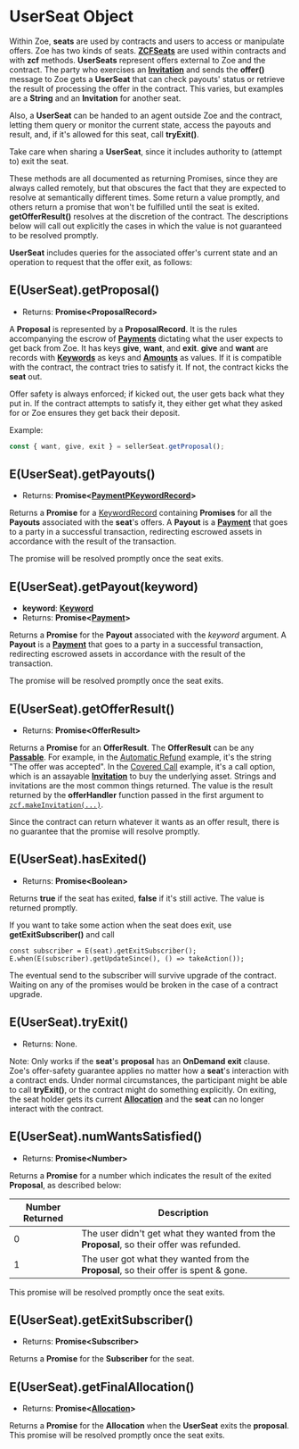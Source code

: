 # UserSeat Object

Within Zoe, **seats** are used by contracts and users to access or manipulate offers.
Zoe has two kinds of seats. **[ZCFSeats](./zcfseat.md)**
are used within contracts and with **zcf** methods. **UserSeats** represent offers external to
Zoe and the contract. The party who exercises an **[Invitation](./zoe-data-types.md#invitation)** and sends the **offer()** message
to Zoe gets a **UserSeat** that can check payouts' status or retrieve the result of
processing the offer in the contract. This varies, but examples
are a **String** and an **Invitation** for another seat.

Also, a **UserSeat** can be handed to an agent outside Zoe and the contract, letting
them query or monitor the current state, access the payouts and result,
and, if it's allowed for this seat, call **tryExit()**.

Take care when sharing a **UserSeat**, since it includes authority to (attempt to) exit the seat.

These methods are all documented as returning Promises, since they are always called remotely,
but that obscures the fact that they are expected to resolve at semantically different times.
Some return a value promptly, and others return a promise that won't be fulfilled until the
seat is exited. **getOfferResult()** resolves at the discretion of the contract. The
descriptions below will call out explicitly the cases in which the value is not guaranteed to
be resolved promptly.

**UserSeat** includes queries for the associated offer's current state
and an operation to request that the offer exit, as follows:

## E(UserSeat).getProposal()
  - Returns: **Promise&lt;ProposalRecord>**

A **Proposal** is represented by a **ProposalRecord**. It is the rules
accompanying the escrow of **[Payments](/reference/ertp-api/payment.md)** dictating what the user expects
to get back from Zoe. It has keys **give**, **want**, and
**exit**. **give** and **want** are records with **[Keywords](./zoe-data-types.md#keyword)** as keys and
**[Amounts](/reference/ertp-api/ertp-data-types.md#amount)** as values. If it is compatible with the contract, the
contract tries to satisfy it. If not, the contract kicks the **seat** out.

Offer safety is always enforced; if kicked out, the user gets back
what they put in. If the contract attempts to satisfy it, they either
get what they asked for or Zoe ensures they get back their deposit.

Example:

```js
const { want, give, exit } = sellerSeat.getProposal();
```

## E(UserSeat).getPayouts()
  - Returns: **Promise&lt;[PaymentPKeywordRecord](./zoe-data-types.md#keywordrecord)>**

Returns a **Promise** for a [KeywordRecord](./zoe-data-types.md#keywordrecord) containing **Promises** for all the **Payouts** associated with the **seat**'s offers.
A **Payout** is a **[Payment](/reference/ertp-api/payment.md)** that goes to a party in a successful transaction,
redirecting escrowed assets in accordance with the result of the transaction.

The promise will be resolved promptly once the seat exits.

## E(UserSeat).getPayout(keyword)
  - **keyword**: **[Keyword](./zoe-data-types.md#keyword)**
  - Returns: **Promise&lt;[Payment](/reference/ertp-api/payment.md)>**

Returns a **Promise** for the **Payout** associated with the *keyword* argument.
A **Payout** is a **[Payment](/reference/ertp-api/payment.md)** that goes to a party in a successful transaction,
redirecting escrowed assets in accordance with the result of the transaction.

The promise will be resolved promptly once the seat exits.

## E(UserSeat).getOfferResult()
  - Returns: **Promise&lt;OfferResult>**

Returns a **Promise** for an **OfferResult**. The **OfferResult** can be any **[Passable](/glossary/#passable)**.
For example, in the [Automatic Refund](/guides/zoe/contracts/automatic-refund.md) example, it's the string "The offer was accepted".
In the [Covered Call](/guides/zoe/contracts/covered-call.md) example, it's a call option, which is an assayable **[Invitation](./zoe-data-types.md#invitation)**
to buy the underlying asset. Strings and invitations are the most common things returned.
The value is the result returned by the **offerHandler** function passed
in the first argument to [`zcf.makeInvitation(...)`](./zoe-contract-facet.md#zcf-makeinvitation-offerhandler-description-customdetails-proposalshape).

Since the contract can return whatever it wants as an offer result, there is no guarantee that the
promise will resolve promptly.

## E(UserSeat).hasExited()
  - Returns: **Promise&lt;Boolean>**

Returns **true** if the seat has exited, **false** if it's still active. The value is returned
promptly.

If you want to take some action when the seat does exit, use **getExitSubscriber()** and call
```
const subscriber = E(seat).getExitSubscriber();
E.when(E(subscriber).getUpdateSince(), () => takeAction());
```

The eventual send to the subscriber will survive upgrade of the contract. Waiting on any of the
promises would be broken in the case of a contract upgrade.

## E(UserSeat).tryExit()
  - Returns: None.

Note: Only works if the **seat**'s **proposal** has an **OnDemand** **exit** clause.
Zoe's offer-safety guarantee applies no matter how a **seat**'s interaction with
a contract ends. Under normal
circumstances, the participant might be able to call **tryExit()**, or the
contract might do something explicitly. On exiting, the seat holder
gets its current **[Allocation](./zoe-data-types.md#allocation)** and the **seat** can no longer interact with the contract.

## E(UserSeat).numWantsSatisfied()
- Returns: **Promise&lt;Number>**

Returns a **Promise** for a number which indicates the result of the exited **Proposal**, as described below:

| Number Returned | Description |
| --- | --- |
| 0 | The user didn't get what they wanted from the **Proposal**, so their offer was refunded. |
| 1 | The user got what they wanted from the **Proposal**, so their offer is spent & gone. |

This promise will be resolved promptly once the seat exits.

## E(UserSeat).getExitSubscriber()
- Returns: **Promise&lt;Subscriber>**

Returns a **Promise** for the **Subscriber** for the seat.


## E(UserSeat).getFinalAllocation()
- Returns: **Promise&lt;[Allocation](./zoe-data-types.md#allocation)>**

Returns a **Promise** for the **Allocation** when the **UserSeat** exits the **proposal**.
This promise will be resolved promptly once the seat exits.
